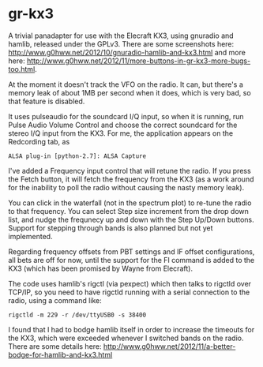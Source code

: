 gr-kx3
======

A trivial panadapter for use with the Elecraft KX3, using gnuradio and hamlib, 
released under the GPLv3. There are some screenshots here: 
http://www.g0hww.net/2012/10/gnuradio-hamlib-and-kx3.html 
and more here: 
http://www.g0hww.net/2012/11/more-buttons-in-gr-kx3-more-bugs-too.html.

At the moment it doesn't track the VFO on the radio.  It
can, but there's a memory leak of about 1MB per second when it does, which is
very bad, so that feature is disabled.

It uses pulseaudio for the soundcard I/Q input, so when it is running, run Pulse
Audio Volume Control and choose the correct soundcard for the stereo I/Q input from
the KX3. For me, the application appears on the Redcording tab, as 

	ALSA plug-in [python-2.7]: ALSA Capture

I've added a Frequency input control that will retune the radio.  If you press the 
Fetch button, it will fetch the frequency from the KX3 (as a work
around for the inability to poll the radio without causing the nasty
memory leak).

You can click in the waterfall (not in the spectrum plot) to re-tune the radio 
to that frequency.  You can select Step size increment from the drop down
list, and nudge the frequnecy up and down with the Step Up/Down buttons.
Support for stepping through bands is also planned but not yet implemented.

Regarding frequency offsets from PBT settings and IF offset configurations, all
bets are off for now, until the support for the FI command is added to the
KX3 (which has been promised by Wayne from Elecraft).

The code uses hamlib's rigctl (via pexpect) which then talks to rigctld over
TCP/IP, so you need to have rigctld running with a serial connection to the
radio, using a command like:

	rigctld -m 229 -r /dev/ttyUSB0 -s 38400

I found that I had to bodge hamlib itself in order to increase the timeouts for
the KX3, which were exceeded whenever I switched bands on the radio.  There are
some details here: 
http://www.g0hww.net/2012/11/a-better-bodge-for-hamlib-and-kx3.html
